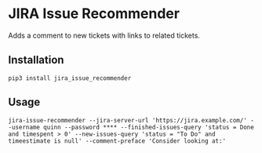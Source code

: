# JIRA Issue Recommender

Adds a comment to new tickets with links to related tickets.

## Installation

    pip3 install jira_issue_recommender

## Usage

    jira-issue-recommender --jira-server-url 'https://jira.example.com/' --username quinn --password **** --finished-issues-query 'status = Done and timespent > 0' --new-issues-query 'status = "To Do" and timeestimate is null' --comment-preface 'Consider looking at:'
